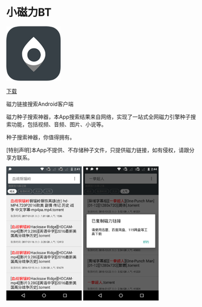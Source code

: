 # 小磁力BT

![小磁力144](img/小磁力144.png)

<a class="download-btn" href="http://d.apptor.me/MagnetSearch/4.5.1/MagnetSearch-source-v4.5.1-build83_psigned.apk"></i>下载</a>

磁力链接搜索Android客户端

磁力种子搜索神器，本App搜索结果来自网络，实现了一站式全网磁力引擎种子搜索功能，包括视频、音频、图片、小说等。

种子搜索神器，你值得拥有。

[特别声明]本App不提供、不存储种子文件，只提供磁力链接，如有侵权，请跟分享方联系。

<img src="img/BT3.png" width="200px" height="auto" />

<img src="img/BT4.png" width="200px" height="auto" />
